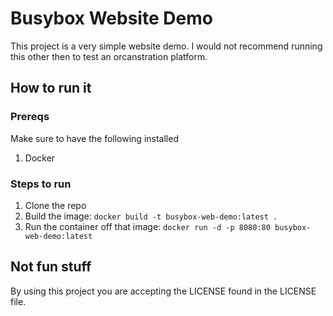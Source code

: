 # Busybox Website Demo

This project is a very simple website demo. I would not recommend running this other then to test an orcanstration platform.

## How to run it

### Prereqs

Make sure to have the following installed

1. Docker

### Steps to run

1. Clone the repo
2. Build the image: `docker build -t busybox-web-demo:latest .`
3. Run the container off that image: `docker run -d -p 8080:80 busybox-web-demo:latest`

## Not fun stuff

By using this project you are accepting the LICENSE found in the LICENSE file. 